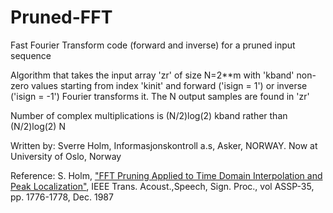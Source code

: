 # Pruned-FFT
Fast Fourier Transform code (forward and inverse) for a pruned input sequence

Algorithm that takes the input array 'zr' of size N=2**m 
with 'kband' non-zero values starting from index 'kinit' 
and forward ('isign = 1') or inverse ('isign = -1') Fourier transforms it.
The N output samples are found in 'zr'

Number of complex multiplications is (N/2)log(2) kband
rather than                          (N/2)log(2) N

Written by:
Sverre Holm, Informasjonskontroll a.s, Asker, NORWAY. 
Now at University of Oslo, Norway

Reference: S. Holm, ["FFT Pruning Applied to Time Domain Interpolation and
Peak Localization"](https://www.researchgate.net/publication/3178273_Fft_Pruning_Applied_to_Time_Domain_Interpolation_and_Peak_Localization), IEEE Trans. Acoust.,Speech, Sign. Proc.,
vol ASSP-35, pp. 1776-1778, Dec. 1987

